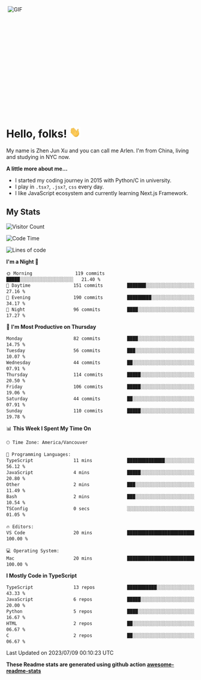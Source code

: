 <img align="right" alt="GIF" src="https://media.giphy.com/media/xUA7bdpLxQhsSQdyog/giphy.gif" width="500" height="320" />

# Hello, folks! <img src="https://raw.githubusercontent.com/arlenxuzj/arlenxuzj/master/assets/wave.gif" width="30px">

My name is Zhen Jun Xu and you can call me Arlen. I'm from China, living and studying in NYC now.

**A little more about me...**

 - I started my coding journey in 2015 with Python/C in university.
 - I play in `.tsx?`, `.jsx?`, `css` every day.
 - I like JavaScript ecosystem and currently learning Next.js Framework.

## My Stats

![Visitor Count](https://komarev.com/ghpvc/?username=arlenxuzj&color=blue&label=Profile+Views)

<!--START_SECTION:waka-->
![Code Time](http://img.shields.io/badge/Code%20Time-3%2C339%20hrs%2027%20mins-blue)

![Lines of code](https://img.shields.io/badge/From%20Hello%20World%20I%27ve%20Written-920.5%20thousand%20lines%20of%20code-blue)

**I'm a Night 🦉** 

```text
🌞 Morning                119 commits         █████░░░░░░░░░░░░░░░░░░░░   21.40 % 
🌆 Daytime                151 commits         ███████░░░░░░░░░░░░░░░░░░   27.16 % 
🌃 Evening                190 commits         █████████░░░░░░░░░░░░░░░░   34.17 % 
🌙 Night                  96 commits          ████░░░░░░░░░░░░░░░░░░░░░   17.27 % 
```
📅 **I'm Most Productive on Thursday** 

```text
Monday                   82 commits          ████░░░░░░░░░░░░░░░░░░░░░   14.75 % 
Tuesday                  56 commits          ███░░░░░░░░░░░░░░░░░░░░░░   10.07 % 
Wednesday                44 commits          ██░░░░░░░░░░░░░░░░░░░░░░░   07.91 % 
Thursday                 114 commits         █████░░░░░░░░░░░░░░░░░░░░   20.50 % 
Friday                   106 commits         █████░░░░░░░░░░░░░░░░░░░░   19.06 % 
Saturday                 44 commits          ██░░░░░░░░░░░░░░░░░░░░░░░   07.91 % 
Sunday                   110 commits         █████░░░░░░░░░░░░░░░░░░░░   19.78 % 
```


📊 **This Week I Spent My Time On** 

```text
🕑︎ Time Zone: America/Vancouver

💬 Programming Languages: 
TypeScript               11 mins             ██████████████░░░░░░░░░░░   56.12 % 
JavaScript               4 mins              █████░░░░░░░░░░░░░░░░░░░░   20.80 % 
Other                    2 mins              ███░░░░░░░░░░░░░░░░░░░░░░   11.49 % 
Bash                     2 mins              ███░░░░░░░░░░░░░░░░░░░░░░   10.54 % 
TSConfig                 0 secs              ░░░░░░░░░░░░░░░░░░░░░░░░░   01.05 % 

🔥 Editors: 
VS Code                  20 mins             █████████████████████████   100.00 % 

💻 Operating System: 
Mac                      20 mins             █████████████████████████   100.00 % 
```

**I Mostly Code in TypeScript** 

```text
TypeScript               13 repos            ███████████░░░░░░░░░░░░░░   43.33 % 
JavaScript               6 repos             █████░░░░░░░░░░░░░░░░░░░░   20.00 % 
Python                   5 repos             ████░░░░░░░░░░░░░░░░░░░░░   16.67 % 
HTML                     2 repos             ██░░░░░░░░░░░░░░░░░░░░░░░   06.67 % 
C                        2 repos             ██░░░░░░░░░░░░░░░░░░░░░░░   06.67 % 
```




 Last Updated on 2023/07/09 00:10:23 UTC
<!--END_SECTION:waka-->

**These Readme stats are generated using github action [awesome-readme-stats](https://github.com/anmol098/waka-readme-stats)**


